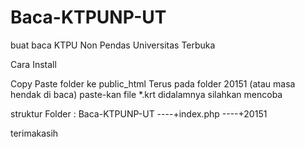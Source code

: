 # Baca-KTPUNP-UT
buat baca KTPU Non Pendas Universitas Terbuka

Cara Install

Copy Paste folder ke public_html
Terus pada folder 20151 (atau masa hendak di baca) paste-kan file *.krt didalamnya
silahkan mencoba

struktur Folder :
Baca-KTPUNP-UT
----+index.php
----+20151


terimakasih
